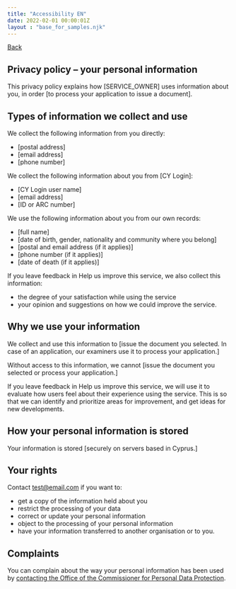 ```yaml
---
title: "Accessibility EN"
date: 2022-02-01 00:00:01Z
layout : "base_for_samples.njk"
---
```

<!--beforeMain-->
<section class="govcy-container">
    <a class="govcy-back-link" href="#">Back</a>
</section>
 <!--main-->
 <main class="govcy-container">
    <div class="govcy-row">
        <article class="govcy-col-8">
            <h1>Privacy policy – your personal information</h1>
            <p>This privacy policy explains how [SERVICE_OWNER] uses information about you, in order [to process your application to issue a document].</p> 
            <h2>Types of information we collect and use</h2>
            <p>We collect the following information from you directly:</p> 
            <ul>
                <li>[postal address]</li>
                <li>[email address]</li> 
                <li>[phone number]</li>
            </ul>
            <p>We collect the following information about you from [CY Login]:</p>
            <ul>
                <li>[CY Login user name]</li>
                <li>[email address]</li> 
                <li>[ID or ARC number]</li>
            </ul>
            <p>We use the following information about you from our own records:</p>
            <ul>
                <li>[full name]</li>
                <li>[date of birth, gender, nationality and community where you belong]</li> 
                <li>[postal and email address (if it applies)]</li>
                <li>[phone number (if it applies)]</li>
                <li>[date of death (if it applies)]</li>
            </ul>
            <p>If you leave feedback in Help us improve this service, we also collect this information:</p>
            <ul>
                <li>the degree of your satisfaction while using the service</li>
                <li>your opinion and suggestions on how we could improve the service.</li>
            </ul>
            <h2>Why we use your information</h2>
            <p>We collect and use this information to [issue the document you selected. In case of an application, our examiners use it to process your application.]</p> 
            <p>Without access to this information, we cannot [issue the document you selected or process your application.]</p> 
            <p>If you leave feedback in Help us improve this service, we will use it to evaluate how users feel about their experience using the service. This is so that we can identify and prioritize areas for improvement, and get ideas for new developments.</p> 
            <h2>How your personal information is stored</h2>
            <p>Your information is stored [securely on servers based in Cyprus.]</p> 
            <h2>Your rights</h2>
            <p>Contact <a href="mailto:test@email.com" target="_blank">test@email.com</a> if you want to:</p> 
            <ul>
                <li>get a copy of the information held about you</li>
                <li>restrict the processing of your data</li>
                <li>correct or update your personal information</li>
                <li>object to the processing of your personal information</li>
                <li>have your information transferred to another organisation or to you.</li>
            </ul>
            <h2>Complaints</h2>
            <p>You can complain about the way your personal information has been used by <a href="https://www.dataprotection.gov.cy/dataprotection/dataprotection.nsf/page1i_en/page1i_en?opendocument" target="_blank">contacting the Office of the Commissioner for Personal Data Protection</a>. </p> 
        </article>
    </div>
</main>